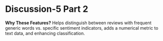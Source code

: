 # Discussion-5 Part 2
**Why These Features?** Helps distinguish between reviews with frequent generic words vs. specific sentiment indicators, adds a numerical metric to text data, and enhancing classification. 
